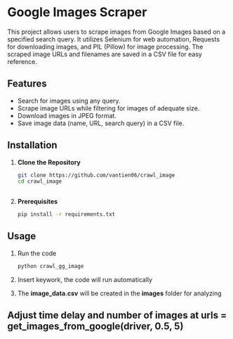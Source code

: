# Google Images Scraper

This project allows users to scrape images from Google Images based on a specified search query. It utilizes Selenium for web automation, Requests for downloading images, and PIL (Pillow) for image processing. The scraped image URLs and filenames are saved in a CSV file for easy reference.

## Features

- Search for images using any query.
- Scrape image URLs while filtering for images of adequate size.
- Download images in JPEG format.
- Save image data (name, URL, search query) in a CSV file.



## Installation

1. **Clone the Repository**

   ```bash
   git clone https://github.com/vantien06/crawl_image
   cd crawl_image
  
2. **Prerequisites**

   ```bash
   pip install -r requirements.txt
## Usage
1. Run the code
   ```bash
   python crawl_gg_image

2. Insert keywork, the code will run automatically

3. The **image_data.csv** will be created in the **images** folder for analyzing

## Adjust **time delay** and **number of images** at urls = get_images_from_google(driver, 0.5, 5)